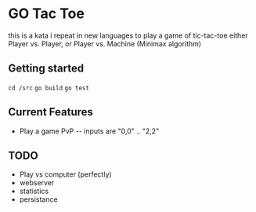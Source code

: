 # GO Tac Toe

this is a kata i repeat in new languages to play a game of tic-tac-toe either Player vs. Player, or Player vs. Machine (Minimax algorithm)

## Getting started
`cd /src`
`go build`
`go test`

## Current Features
- Play a game PvP
 -- inputs are "0,0" .. "2,2"

## TODO
- Play vs computer (perfectly)
- webserver
- statistics
- persistance